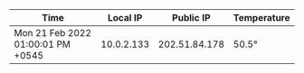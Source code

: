 | Time     | Local IP | Public IP | Temperature |
| ----------- | ----------- | ----------- | ----------- |
| Mon 21 Feb 2022 01:00:01 PM +0545      | 10.0.2.133     | 202.51.84.178  | 50.5° |
